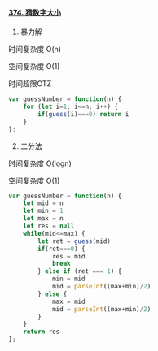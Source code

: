 #### [374. 猜数字大小](https://leetcode-cn.com/problems/guess-number-higher-or-lower/)

1. 暴力解

时间复杂度 O(n)

空间复杂度 O(1)

时间超限OTZ

```js
var guessNumber = function(n) {
    for (let i=1; i<=n; i++) {
        if(guess(i)===0) return i
    }
};
```

2. 二分法

时间复杂度 O(logn)

空间复杂度 O(1)

```js
var guessNumber = function(n) {
    let mid = n
    let min = 1
    let max = n
    let res = null
    while(mid<=max) {
        let ret = guess(mid)
        if(ret===0) {
            res = mid
            break
        } else if (ret === 1) {
            min = mid
            mid = parseInt((max+min)/2)
        } else {
            max = mid
            mid = parseInt((max+min)/2)
        }
    }
    return res
};
```

